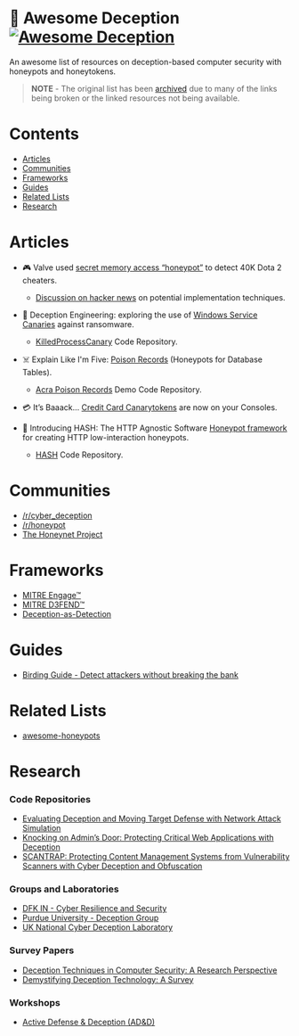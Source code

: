 # 🥷 Awesome Deception [![Awesome Deception](https://cdn.rawgit.com/sindresorhus/awesome/d7305f38d29fed78fa85652e3a63e154dd8e8829/media/badge.svg)](https://github.com/sindresorhus/awesome)

An awesome list of resources on deception-based computer security with honeypots and honeytokens.

> **NOTE** - The original list has been [archived](https://github.com/tolgadevsec/Awesome-Deception/blob/master/ARCHIVE.MD) due to many of the links being broken or the linked resources not being available.

# Contents
- [Articles](#articles)
- [Communities](#communities)
- [Frameworks](#frameworks)
- [Guides](#guides)
- [Related Lists](#related-lists)
- [Research](#research)

# Articles
- 🎮 Valve used [secret memory access “honeypot”](https://arstechnica.com/gaming/2023/02/valve-used-secret-memory-access-honeypot-to-detect-40k-dota-2-cheaters/) to detect 40K Dota 2 cheaters.

  - [Discussion on hacker news](https://news.ycombinator.com/item?id=34909218) on potential implementation techniques.  
- 👿 Deception Engineering: exploring the use of [Windows Service Canaries](https://www.nccgroup.com/us/research-blog/deception-engineering-exploring-the-use-of-windows-service-canaries-against-ransomware/) against ransomware.
  - [KilledProcessCanary](https://github.com/nccgroup/KilledProcessCanary) Code Repository.
- ☠️ Explain Like I'm Five: [Poison Records](https://hackernoon.com/poison-records-acra-eli5-d78250ef94f) (Honeypots for Database Tables).
  - [Acra Poison Records](https://github.com/cossacklabs/acra-poison-records-demo) Demo Code Repository.
- 💳 It’s Baaack… [Credit Card Canarytokens](https://blog.thinkst.com/2024/12/its-baaack-credit-card-canarytokens-are-now-on-your-consoles.html) are now on your Consoles.
- 🍯 Introducing HASH: The HTTP Agnostic Software [Honeypot framework](https://securitylabs.datadoghq.com/articles/hash-honeypot-framework/) for creating HTTP low-interaction honeypots.
  - [HASH](https://github.com/DataDog/hash) Code Repository.

# Communities
- [/r/cyber_deception](https://www.reddit.com/r/cyber_deception/)
- [/r/honeypot](https://www.reddit.com/r/honeypot/)
- [The Honeynet Project](https://www.honeynet.org/)

# Frameworks
- [MITRE Engage™](https://engage.mitre.org/)
- [MITRE D3FEND™](https://d3fend.mitre.org/)
- [Deception-as-Detection](https://github.com/0x4D31/deception-as-detection)

# Guides
- [Birding Guide - Detect attackers without breaking the bank](http://canary-content.s3-website-us-east-1.amazonaws.com/documents/birding-guide.pdf)

# Related Lists
- [awesome-honeypots](https://github.com/paralax/awesome-honeypots)

# Research

### Code Repositories
- [Evaluating Deception and Moving Target Defense with Network Attack Simulation](https://github.com/dfki-in-sec/NASIM-MTD)
- [Knocking on Admin’s Door: Protecting Critical Web Applications with Deception](https://github.com/BillyPragSec/pageknocking)
- [SCANTRAP: Protecting Content Management Systems from Vulnerability Scanners with Cyber Deception and Obfuscation](https://github.com/dfki-in-sec/SCANTRAP)
### Groups and Laboratories
- [DFK IN - Cyber Resilience and Security](https://github.com/dfki-in-sec)
- [Purdue University - Deception Group](https://www.cerias.purdue.edu/site/deception/)
- [UK National Cyber Deception Laboratory](https://www.cyberdeception.org.uk/)
### Survey Papers
- [Deception Techniques in Computer Security: A Research Perspective](https://dl.acm.org/doi/abs/10.1145/3214305)
- [Demystifying Deception Technology: A Survey](https://arxiv.org/abs/1804.06196)
### Workshops
- [Active Defense & Deception (AD&D)](https://adnd.work/)
